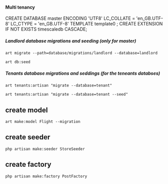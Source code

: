#### Multi tenancy


CREATE DATABASE master ENCODING 'UTF8' LC_COLLATE = 'en_GB.UTF-8' LC_CTYPE = 'en_GB.UTF-8' TEMPLATE template0 ;
CREATE EXTENSION IF NOT EXISTS timescaledb CASCADE;

##### Landlord database migrations and seeding (only for master)
`art migrate --path=database/migrations/landlord --database=landlord`

`art db:seed` 


##### Tenants database migrations and seddings (for the teneants databses)
`art tenants:artisan "migrate --database=tenant"`
 
`art tenants:artisan "migrate --database=tenant --seed"` 


## create model 
`art make:model Flight --migration`
## create seeder 
`php artisan make:seeder StoreSeeder`


## create factory 
`php artisan make:factory PostFactory`



